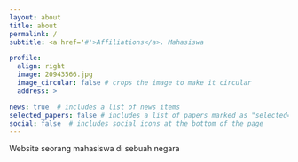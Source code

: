```yaml
---
layout: about
title: about
permalink: /
subtitle: <a href='#'>Affiliations</a>. Mahasiswa

profile:
  align: right
  image: 20943566.jpg
  image_circular: false # crops the image to make it circular
  address: >

news: true  # includes a list of news items
selected_papers: false # includes a list of papers marked as "selected={true}"
social: false  # includes social icons at the bottom of the page
---
```


 Website seorang mahasiswa di sebuah negara